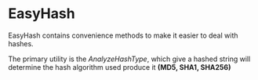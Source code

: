 # EasyHash

EasyHash contains convenience methods to make it easier to deal with hashes.

The primary utility is the *AnalyzeHashType*, which give a hashed string will determine the hash algorithm used produce it **(MD5, SHA1, SHA256)**
